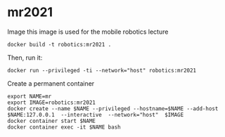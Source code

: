 # mr2021
Image this image is used for the mobile robotics lecture

```
docker build -t robotics:mr2021 .
```

Then, run it:
```
docker run --privileged -ti --network="host" robotics:mr2021
```

Create a permanent container
```
export NAME=mr
export IMAGE=robotics:mr2021
docker create --name $NAME --privileged --hostname=$NAME --add-host $NAME:127.0.0.1  --interactive  --network="host"  $IMAGE
docker container start $NAME
docker container exec -it $NAME bash
```
